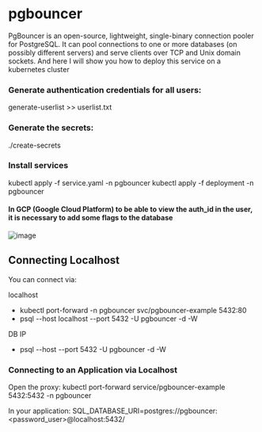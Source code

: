 # pgbouncer
PgBouncer is an open-source, lightweight, single-binary connection pooler for PostgreSQL. It can pool connections to one or more databases (on possibly different servers) and serve clients over TCP and Unix domain sockets.
And here I will show you how to deploy this service on a kubernetes cluster


### Generate authentication credentials for all users:

generate-userlist >> userlist.txt


### Generate the secrets:

./create-secrets

### Install services

kubectl apply -f service.yaml -n pgbouncer
kubectl  apply -f deployment -n pgbouncer


#### In GCP (Google Cloud Platform) to be able to view the auth_id in the user, it is necessary to add some flags to the database

![image](https://github.com/Guilhermeferreir/pgbouncer-k8s/assets/83267524/79b5cd8b-077e-4b62-9fb4-7d7595dfab58)


## Connecting Localhost

You can connect via: 

localhost
- kubectl port-forward -n pgbouncer  svc/pgbouncer-example 5432:80
- psql --host localhost --port 5432 -U pgbouncer -d <dbname> -W


DB IP
- psql --host <IP> --port 5432 -U pgbouncer -d <dbname> -W



### Connecting to an Application via Localhost


Open the proxy:
kubectl port-forward service/pgbouncer-example 5432:5432 -n pgbouncer

In your application:
SQL_DATABASE_URI=postgres://pgbouncer:<user><password_user>@localhost:5432/<dbname>
